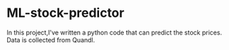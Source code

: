 # ML-stock-predictor
In this project,I've written a python code that can predict the stock prices. Data is collected from Quandl. 
